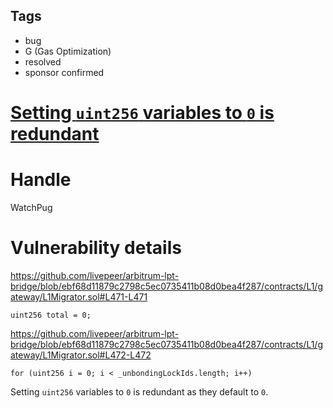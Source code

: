 ## Tags

- bug
- G (Gas Optimization)
- resolved
- sponsor confirmed

# [Setting `uint256` variables to `0` is redundant](https://github.com/code-423n4/2022-01-livepeer-findings/issues/124) 

# Handle

WatchPug


# Vulnerability details

https://github.com/livepeer/arbitrum-lpt-bridge/blob/ebf68d11879c2798c5ec0735411b08d0bea4f287/contracts/L1/gateway/L1Migrator.sol#L471-L471

```solidity
uint256 total = 0;
```

https://github.com/livepeer/arbitrum-lpt-bridge/blob/ebf68d11879c2798c5ec0735411b08d0bea4f287/contracts/L1/gateway/L1Migrator.sol#L472-L472

```solidity
for (uint256 i = 0; i < _unbondingLockIds.length; i++)
```

Setting `uint256` variables to `0` is redundant as they default to `0`.

